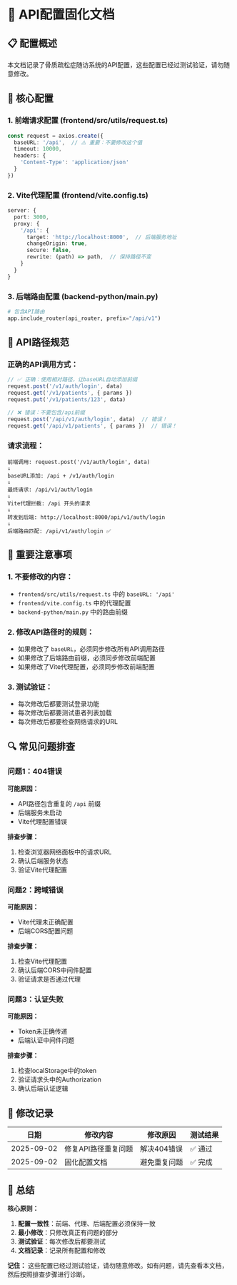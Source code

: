 # 🎯 API配置固化文档

## 📋 配置概述
本文档记录了骨质疏松症随访系统的API配置，这些配置已经过测试验证，请勿随意修改。

## 🔧 核心配置

### 1. 前端请求配置 (frontend/src/utils/request.ts)
```typescript
const request = axios.create({
  baseURL: '/api',  // ⚠️ 重要：不要修改这个值
  timeout: 10000,
  headers: {
    'Content-Type': 'application/json'
  }
})
```

### 2. Vite代理配置 (frontend/vite.config.ts)
```typescript
server: {
  port: 3000,
  proxy: {
    '/api': {
      target: 'http://localhost:8000',  // 后端服务地址
      changeOrigin: true,
      secure: false,
      rewrite: (path) => path,  // 保持路径不变
    }
  }
}
```

### 3. 后端路由配置 (backend-python/main.py)
```python
# 包含API路由
app.include_router(api_router, prefix="/api/v1")
```

## 📍 API路径规范

### 正确的API调用方式：
```typescript
// ✅ 正确：使用相对路径，让baseURL自动添加前缀
request.post('/v1/auth/login', data)
request.get('/v1/patients', { params })
request.put('/v1/patients/123', data)

// ❌ 错误：不要包含/api前缀
request.post('/api/v1/auth/login', data)  // 错误！
request.get('/api/v1/patients', { params })  // 错误！
```

### 请求流程：
```
前端调用: request.post('/v1/auth/login', data)
↓
baseURL添加: /api + /v1/auth/login
↓
最终请求: /api/v1/auth/login
↓
Vite代理拦截: /api 开头的请求
↓
转发到后端: http://localhost:8000/api/v1/auth/login
↓
后端路由匹配: /api/v1/auth/login ✅
```

## 🚨 重要注意事项

### 1. 不要修改的内容：
- `frontend/src/utils/request.ts` 中的 `baseURL: '/api'`
- `frontend/vite.config.ts` 中的代理配置
- `backend-python/main.py` 中的路由前缀

### 2. 修改API路径时的规则：
- 如果修改了 `baseURL`，必须同步修改所有API调用路径
- 如果修改了后端路由前缀，必须同步修改前端配置
- 如果修改了Vite代理配置，必须同步修改前端配置

### 3. 测试验证：
- 每次修改后都要测试登录功能
- 每次修改后都要测试患者列表加载
- 每次修改后都要检查网络请求的URL

## 🔍 常见问题排查

### 问题1：404错误
**可能原因：**
- API路径包含重复的 `/api` 前缀
- 后端服务未启动
- Vite代理配置错误

**排查步骤：**
1. 检查浏览器网络面板中的请求URL
2. 确认后端服务状态
3. 验证Vite代理配置

### 问题2：跨域错误
**可能原因：**
- Vite代理未正确配置
- 后端CORS配置问题

**排查步骤：**
1. 检查Vite代理配置
2. 确认后端CORS中间件配置
3. 验证请求是否通过代理

### 问题3：认证失败
**可能原因：**
- Token未正确传递
- 后端认证中间件问题

**排查步骤：**
1. 检查localStorage中的token
2. 验证请求头中的Authorization
3. 确认后端认证逻辑

## 📝 修改记录

| 日期 | 修改内容 | 修改原因 | 测试结果 |
|------|----------|----------|----------|
| 2025-09-02 | 修复API路径重复问题 | 解决404错误 | ✅ 通过 |
| 2025-09-02 | 固化配置文档 | 避免重复问题 | ✅ 完成 |

## 🎯 总结

**核心原则：**
1. **配置一致性**：前端、代理、后端配置必须保持一致
2. **最小修改**：只修改真正有问题的部分
3. **测试验证**：每次修改后都要测试
4. **文档记录**：记录所有配置和修改

**记住：** 这些配置已经过测试验证，请勿随意修改。如有问题，请先查看本文档，然后按照排查步骤进行诊断。 